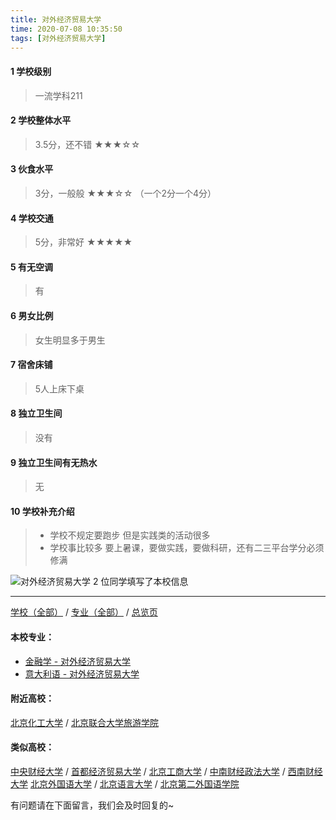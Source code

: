 ```yaml
---
title: 对外经济贸易大学
time: 2020-07-08 10:35:50
tags: [对外经济贸易大学]
---
```

#### 1 学校级别
> 一流学科211


#### 2 学校整体水平
> 3.5分，还不错
★★★☆☆


#### 3 伙食水平
>  3分，一般般
★★★☆☆
（一个2分一个4分）


#### 4 学校交通
> 5分，非常好
★★★★★


#### 5 有无空调
> 有


#### 6 男女比例
> 女生明显多于男生


#### 7 宿舍床铺
> 5人上床下桌
 

#### 8 独立卫生间
> 没有


#### 9 独立卫生间有无热水
> 无


#### 10 学校补充介绍
> - 学校不规定要跑步 但是实践类的活动很多
> - 学校事比较多 要上暑课，要做实践，要做科研，还有二三平台学分必须修满


![对外经济贸易大学](http://upload-images.jianshu.io/upload_images/6510336-ca6a45171bf60fcc.jpg?imageMogr2/auto-orient/strip%7CimageView2/2/w/1240)
2 位同学填写了本校信息
***
[学校（全部）](https://univgo.github.io/2020/07/08/3efa6bcca419) / [专业（全部）](https://univgo.github.io/2020/07/08/2d4c6d3552c2) / [总览页](https://univgo.github.io/2020/07/08/445daeb4fa00)
#### 本校专业：
- [金融学 - 对外经济贸易大学](https://univgo.github.io/2020/07/08/bc445a9150dc)
- [意大利语 - 对外经济贸易大学](https://univgo.github.io/2020/07/08/08a3917b473c)


#### 附近高校：
[北京化工大学](https://univgo.github.io/2020/07/08/a25bb6758ca1) / [北京联合大学旅游学院](https://univgo.github.io/2020/07/08/c1292cecda09)
#### 类似高校：
[中央财经大学](https://univgo.github.io/2020/07/08/16164b551300) / [首都经济贸易大学](https://univgo.github.io/2020/07/08/d67431e33618) / [北京工商大学](https://univgo.github.io/2020/07/08/e76d36ff8bb9) / [中南财经政法大学](https://univgo.github.io/2020/07/08/e0f7b3b28bab) / [西南财经大学](https://univgo.github.io/2020/07/08/7943ebfcb95a)
[北京外国语大学](https://univgo.github.io/2020/07/08/0bf7f459db46) / [北京语言大学](https://univgo.github.io/2020/07/08/72d03df75c1c) / [北京第二外国语学院](https://univgo.github.io/2020/07/08/3b7af86ea997)


有问题请在下面留言，我们会及时回复的~
